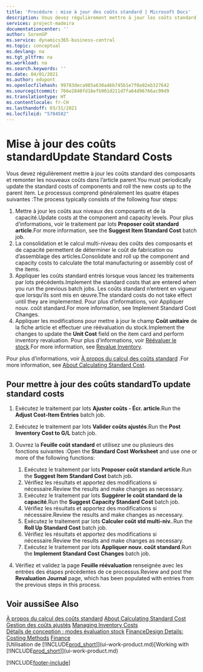 ```yaml
---
title: 'Procédure : mise à jour des coûts standard | Microsoft Docs'
description: Vous devez régulièrement mettre à jour les coûts standard des composants et remonter les nouveaux coûts dans l’article parent.
services: project-madeira
documentationcenter: ''
author: SorenGP
ms.service: dynamics365-business-central
ms.topic: conceptual
ms.devlang: na
ms.tgt_pltfrm: na
ms.workload: na
ms.search.keywords: ''
ms.date: 04/01/2021
ms.author: edupont
ms.openlocfilehash: 99783deca985a630a46b745b1e7f0a92eb327642
ms.sourcegitcommit: 766e2840fd16efb901d211d7fa64d96766ac99d9
ms.translationtype: HT
ms.contentlocale: fr-CH
ms.lasthandoff: 03/31/2021
ms.locfileid: "5784582"
---
```

# <a name="update-standard-costs"></a><span data-ttu-id="056ab-103">Mise à jour des coûts standard</span><span class="sxs-lookup"><span data-stu-id="056ab-103">Update Standard Costs</span></span>
<span data-ttu-id="056ab-104">Vous devez régulièrement mettre à jour les coûts standard des composants et remonter les nouveaux coûts dans l’article parent.</span><span class="sxs-lookup"><span data-stu-id="056ab-104">You must periodically update the standard costs of components and roll the new costs up to the parent item.</span></span> <span data-ttu-id="056ab-105">Le processus comprend généralement les quatre étapes suivantes :</span><span class="sxs-lookup"><span data-stu-id="056ab-105">The process typically consists of the following four steps:</span></span>  

1.  <span data-ttu-id="056ab-106">Mettre à jour les coûts aux niveaux des composants et de la capacité.</span><span class="sxs-lookup"><span data-stu-id="056ab-106">Update costs at the component and capacity levels.</span></span> <span data-ttu-id="056ab-107">Pour plus d’informations, voir le traitement par lots **Proposer coût standard article**.</span><span class="sxs-lookup"><span data-stu-id="056ab-107">For more information, see the **Suggest Item Standard Cost** batch job.</span></span>  
2.  <span data-ttu-id="056ab-108">La consolidation et le calcul multi-niveau des coûts des composants et de capacité permettent de déterminer le coût de fabrication ou d’assemblage des articles.</span><span class="sxs-lookup"><span data-stu-id="056ab-108">Consolidate and roll up the component and capacity costs to calculate the total manufacturing or assembly cost of the items.</span></span>  
3.  <span data-ttu-id="056ab-109">Appliquer les coûts standard entrés lorsque vous lancez les traitements par lots précédents.</span><span class="sxs-lookup"><span data-stu-id="056ab-109">Implement the standard costs that are entered when you run the previous batch jobs.</span></span> <span data-ttu-id="056ab-110">Les coûts standard n’entrent en vigueur que lorsqu’ils sont mis en œuvre.</span><span class="sxs-lookup"><span data-stu-id="056ab-110">The standard costs do not take effect until they are implemented.</span></span> <span data-ttu-id="056ab-111">Pour plus d’informations, voir Appliquer nouv. coût standard.</span><span class="sxs-lookup"><span data-stu-id="056ab-111">For more information, see Implement Standard Cost Changes.</span></span>  
4.  <span data-ttu-id="056ab-112">Appliquer les modifications pour mettre à jour le champ **Coût unitaire** de la fiche article et effectuer une réévaluation du stock.</span><span class="sxs-lookup"><span data-stu-id="056ab-112">Implement the changes to update the **Unit Cost** field on the item card and perform inventory revaluation.</span></span> <span data-ttu-id="056ab-113">Pour plus d’informations, voir [Réévaluer le stock](inventory-how-revalue-inventory.md).</span><span class="sxs-lookup"><span data-stu-id="056ab-113">For more information, see [Revalue Inventory](inventory-how-revalue-inventory.md).</span></span>  

<span data-ttu-id="056ab-114">Pour plus d’informations, voir [À propos du calcul des coûts standard](finance-about-calculating-standard-cost.md) .</span><span class="sxs-lookup"><span data-stu-id="056ab-114">For more information, see [About Calculating Standard Cost](finance-about-calculating-standard-cost.md).</span></span>  
## <a name="to-update-standard-costs"></a><span data-ttu-id="056ab-115">Pour mettre à jour des coûts standard</span><span class="sxs-lookup"><span data-stu-id="056ab-115">To update standard costs</span></span>  
1.  <span data-ttu-id="056ab-116">Exécutez le traitement par lots **Ajuster coûts - Écr. article**.</span><span class="sxs-lookup"><span data-stu-id="056ab-116">Run the **Adjust Cost-Item Entries** batch job.</span></span>  
2.  <span data-ttu-id="056ab-117">Exécutez le traitement par lots **Valider coûts ajustés**.</span><span class="sxs-lookup"><span data-stu-id="056ab-117">Run the **Post Inventory Cost to G/L** batch job.</span></span>  
3.  <span data-ttu-id="056ab-118">Ouvrez la **Feuille coût standard** et utilisez une ou plusieurs des fonctions suivantes :</span><span class="sxs-lookup"><span data-stu-id="056ab-118">Open the **Standard Cost Worksheet** and use one or more of the following functions:</span></span>  

    1.  <span data-ttu-id="056ab-119">Exécutez le traitement par lots **Proposer coût standard article**.</span><span class="sxs-lookup"><span data-stu-id="056ab-119">Run the **Suggest Item Standard Cost** batch job.</span></span>  
    2.  <span data-ttu-id="056ab-120">Vérifiez les résultats et apportez des modifications si nécessaire.</span><span class="sxs-lookup"><span data-stu-id="056ab-120">Review the results and make changes as necessary.</span></span>  
    3.  <span data-ttu-id="056ab-121">Exécutez le traitement par lots **Suggérer le coût standard de la capacité**.</span><span class="sxs-lookup"><span data-stu-id="056ab-121">Run the **Suggest Capacity Standard Cost** batch job.</span></span>  
    4.  <span data-ttu-id="056ab-122">Vérifiez les résultats et apportez des modifications si nécessaire.</span><span class="sxs-lookup"><span data-stu-id="056ab-122">Review the results and make changes as necessary.</span></span>
    5. <span data-ttu-id="056ab-123">Exécutez le traitement par lots **Calculer coût std multi-niv.**.</span><span class="sxs-lookup"><span data-stu-id="056ab-123">Run the **Roll Up Standard Cost** batch job.</span></span>
    6.  <span data-ttu-id="056ab-124">Vérifiez les résultats et apportez des modifications si nécessaire.</span><span class="sxs-lookup"><span data-stu-id="056ab-124">Review the results and make changes as necessary.</span></span>
    7.  <span data-ttu-id="056ab-125">Exécutez le traitement par lots **Appliquer nouv. coût standard**.</span><span class="sxs-lookup"><span data-stu-id="056ab-125">Run the **Implement Standard Cost Changes** batch job.</span></span>  
4.  <span data-ttu-id="056ab-126">Vérifiez et validez la page **Feuille réévaluation** renseignée avec les entrées des étapes précédentes de ce processus.</span><span class="sxs-lookup"><span data-stu-id="056ab-126">Review and post the **Revaluation Journal** page, which has been populated with entries from the previous steps in this process.</span></span>  

## <a name="see-also"></a><span data-ttu-id="056ab-127">Voir aussi</span><span class="sxs-lookup"><span data-stu-id="056ab-127">See Also</span></span>  
 <span data-ttu-id="056ab-128">[À propos du calcul des coûts standard](finance-about-calculating-standard-cost.md) </span><span class="sxs-lookup"><span data-stu-id="056ab-128">[About Calculating Standard Cost](finance-about-calculating-standard-cost.md) </span></span>  
 <span data-ttu-id="056ab-129">[Gestion des coûts ajustés](finance-manage-inventory-costs.md) </span><span class="sxs-lookup"><span data-stu-id="056ab-129">[Managing Inventory Costs](finance-manage-inventory-costs.md) </span></span>  
 <span data-ttu-id="056ab-130">[Détails de conception : modes évaluation stock](design-details-costing-methods.md) [Finance](finance.md)</span><span class="sxs-lookup"><span data-stu-id="056ab-130">[Design Details: Costing Methods](design-details-costing-methods.md) [Finance](finance.md)</span></span>  
 <span data-ttu-id="056ab-131">[Utilisation de [!INCLUDE[prod_short](includes/prod_short.md)]](ui-work-product.md)</span><span class="sxs-lookup"><span data-stu-id="056ab-131">[Working with [!INCLUDE[prod_short](includes/prod_short.md)]](ui-work-product.md)</span></span>  


[!INCLUDE[footer-include](includes/footer-banner.md)]